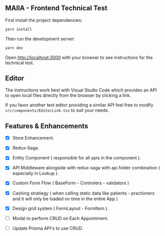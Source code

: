 ## MAIIA - Frontend Technical Test

First install the project dependencies:

```bash
yarn install
```

Then run the development server:

```bash
yarn dev
```

Open [http://localhost:3000](http://localhost:3000) with your browser to see instructions for the technical test.

## Editor

The instructions work best with Visual Studio Code which provides an API to open local files directly from the browser by clicking a link.

If you favor another text editor providing a similar API feel free to modify `src/components/EditorLink.tsx` to suit your needs.

## Features & Enhancements
- [x] Store Enhancement.
- [x] Redux-Saga.
- [x] Entity Component ( responsible for all apis in the component ).
- [x] API Middleware alongside with redux-saga with api folder combination ( especially in Lookup ).
- [x] Custom Form Flow ( BaseForm - Controlers - validators )
- [x] Cashing stratiegy ( when calling static data like patients - practioners and it will only be loaded on time in the entire App )
- [x] Design grid system ( FormLayout - FormItem ).
- [ ] Modal to perform CRUD on Each Appointment.
- [ ] Update Prisma API's to use CRUD.

